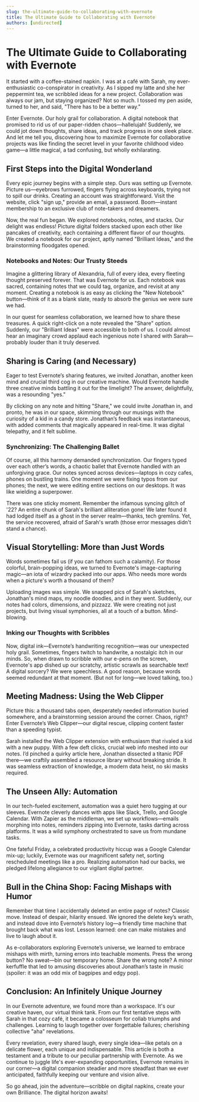 ```yaml
---
slug: the-ultimate-guide-to-collaborating-with-evernote
title: The Ultimate Guide to Collaborating with Evernote
authors: [undirected]
---
```



# The Ultimate Guide to Collaborating with Evernote

It started with a coffee-stained napkin. I was at a café with Sarah, my ever-enthusiastic co-conspirator in creativity. As I sipped my latte and she her peppermint tea, we scribbled ideas for a new project. Collaboration was always our jam, but staying organized? Not so much. I tossed my pen aside, turned to her, and said, "There has to be a better way."

Enter Evernote. Our holy grail for collaboration. A digital notebook that promised to rid us of our paper-ridden chaos—hallelujah! Suddenly, we could jot down thoughts, share ideas, and track progress in one sleek place. And let me tell you, discovering how to maximize Evernote for collaborative projects was like finding the secret level in your favorite childhood video game—a little magical, a tad confusing, but wholly exhilarating.

## First Steps into the Digital Wonderland

Every epic journey begins with a simple step. Ours was setting up Evernote. Picture us—eyebrows furrowed, fingers flying across keyboards, trying not to spill our drinks. Creating an account was straightforward. Visit the website, click "sign up," provide an email, a password. Boom—instant membership to an exclusive club of note-takers and dreamers.

Now, the real fun began. We explored notebooks, notes, and stacks. Our delight was endless! Picture digital folders stacked upon each other like pancakes of creativity, each containing a different flavor of our thoughts. We created a notebook for our project, aptly named "Brilliant Ideas," and the brainstorming floodgates opened.

### Notebooks and Notes: Our Trusty Steeds

Imagine a glittering library of Alexandria, full of every idea, every fleeting thought preserved forever. That was Evernote for us. Each notebook was sacred, containing notes that we could tag, organize, and revisit at any moment. Creating a notebook is as easy as clicking the "New Notebook" button—think of it as a blank slate, ready to absorb the genius we were sure we had.

In our quest for seamless collaboration, we learned how to share these treasures. A quick right-click on a note revealed the "Share" option. Suddenly, our "Brilliant Ideas" were accessible to both of us. I could almost hear an imaginary crowd applaud each ingenious note I shared with Sarah—probably louder than it truly deserved.

## Sharing is Caring (and Necessary)

Eager to test Evernote’s sharing features, we invited Jonathan, another keen mind and crucial third cog in our creative machine. Would Evernote handle three creative minds battling it out for the limelight? The answer, delightfully, was a resounding "yes."

By clicking on any note and hitting "Share," we could invite Jonathan in, and pronto, he was in our space, skimming through our musings with the curiosity of a kid in a candy store. Jonathan’s feedback was instantaneous, with added comments that magically appeared in real-time. It was digital telepathy, and it felt sublime.

### Synchronizing: The Challenging Ballet

Of course, all this harmony demanded synchronization. Our fingers typed over each other’s words, a chaotic ballet that Evernote handled with an unforgiving grace. Our notes synced across devices—laptops in cozy cafes, phones on bustling trains. One moment we were fixing typos from our phones; the next, we were editing entire sections on our desktops. It was like wielding a superpower. 

There was one sticky moment. Remember the infamous syncing glitch of '22? An entire chunk of Sarah's brilliant alliteration gone! We later found it had lodged itself as a ghost in the server realm—thanks, tech gremlins. Yet, the service recovered, afraid of Sarah's wrath (those error messages didn't stand a chance).

## Visual Storytelling: More than Just Words

Words sometimes fail us (if you can fathom such a calamity). For those colorful, brain-popping ideas, we turned to Evernote's image-capturing magic—an iota of wizardry packed into our apps. Who needs more words when a picture's worth a thousand of them?

Uploading images was simple. We snapped pics of Sarah's sketches, Jonathan's mind maps, my noodle doodles, and in they went. Suddenly, our notes had colors, dimensions, and pizzazz. We were creating not just projects, but living visual symphonies, all at a touch of a button. Mind-blowing.

### Inking our Thoughts with Scribbles

Now, digital ink—Evernote’s handwriting recognition—was our unexpected holy grail. Sometimes, fingers twitch to handwrite, a nostalgic itch in our minds. So, when drawn to scribble with our e-pens on the screen, Evernote's app dished up our scratchy, artistic scrawls as searchable text! A digital sorcery? We were speechless. A good reason, because words seemed redundant at that moment. (But not for long—we loved talking, too.)

## Meeting Madness: Using the Web Clipper

Picture this: a thousand tabs open, desperately needed information buried somewhere, and a brainstorming session around the corner. Chaos, right? Enter Evernote’s Web Clipper—our digital rescue, clipping content faster than a speeding typist.

Sarah installed the Web Clipper extension with enthusiasm that rivaled a kid with a new puppy. With a few deft clicks, crucial web info meshed into our notes. I’d pinched a quirky article here, Jonathan dissected a titanic PDF there—we craftily assembled a resource library without breaking stride. It was seamless extraction of knowledge, a modern data heist, no ski masks required.

## The Unseen Ally: Automation 

In our tech-fueled excitement, automation was a quiet hero tugging at our sleeves. Evernote cleverly dances with apps like Slack, Trello, and Google Calendar. With Zapier as the middleman, we set up workflows—emails morphing into notes, reminders zipping into Evernote, tasks darting across platforms. It was a wild symphony orchestrated to save us from mundane tasks.

One fateful Friday, a celebrated productivity hiccup was a Google Calendar mix-up; luckily, Evernote was our magnificent safety net, sorting rescheduled meetings like a pro. Realizing automation had our backs, we pledged lifelong allegiance to our vigilant digital partner.

## Bull in the China Shop: Facing Mishaps with Humor

Remember that time I accidentally deleted an entire page of notes? Classic move. Instead of despair, hilarity ensued. We ignored the delete key’s wrath, and instead dove into Evernote’s history log—a friendly time machine that brought back what was lost. Lesson learned: one can make mistakes and live to laugh about it.

As e-collaborators exploring Evernote’s universe, we learned to embrace mishaps with mirth, turning errors into teachable moments. Press the wrong button? No sweat—bin our temporary home. Share the wrong note? A minor kerfuffle that led to amusing discoveries about Jonathan’s taste in music (spoiler: it was an odd mix of bagpipes and edgy pop).

## Conclusion: An Infinitely Unique Journey

In our Evernote adventure, we found more than a workspace. It's our creative haven, our virtual think tank. From our first tentative steps with Sarah in that cozy café, it became a colosseum for collab triumphs and challenges. Learning to laugh together over forgettable failures; cherishing collective "aha" revelations.

Every revelation, every shared laugh, every single idea—like petals on a delicate flower, each unique and indispensable. This article is both a testament and a tribute to our peculiar partnership with Evernote. As we continue to juggle life's ever-expanding opportunities, Evernote remains in our corner—a digital companion steadier and more steadfast than we ever anticipated, faithfully keeping our venture and vision alive.

So go ahead, join the adventure—scribble on digital napkins, create your own Brilliance. The digital horizon awaits!